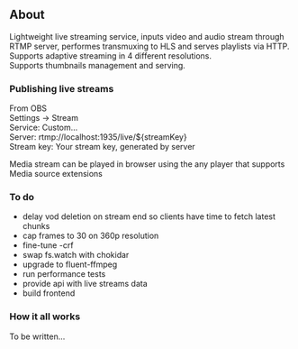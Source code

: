 ## About

Lightweight live streaming service, inputs video and audio stream through RTMP server, performes transmuxing to HLS and serves playlists via HTTP.<br>
Supports adaptive streaming in 4 different resolutions.<br>
Supports thumbnails management and serving.<br>

### Publishing live streams

From OBS<br>
Settings -> Stream<br>
Service: Custom...<br>
Server: rtmp://localhost:1935/live/${streamKey}<br>
Stream key: Your stream key, generated by server<br>

Media stream can be played in browser using the any player that supports Media source extensions

### To do

- delay vod deletion on stream end so clients have time to fetch latest chunks
- cap frames to 30 on 360p resolution
- fine-tune -crf
- swap fs.watch with chokidar
- upgrade to fluent-ffmpeg
- run performance tests
- provide api with live streams data
- build frontend

### How it all works

To be written...
